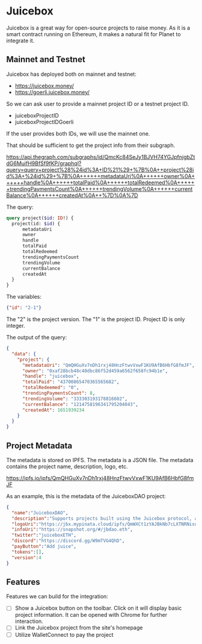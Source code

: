 # Juicebox

Juicebox is a great way for open-source projects to raise money. As it is a smart contract running on Ethereum, it makes a natural fit for Planet to integrate it.

## Mainnet and Testnet

Juicebox has deployed both on mainnet and testnet:

- https://juicebox.money/
- https://goerli.juicebox.money/

So we can ask user to provide a mainnet project ID or a testnet project ID.

- juiceboxProjectID
- juiceboxProjectIDGoerli

If the user provides both IDs, we will use the mainnet one.

That should be sufficient to get the project info from their subgraph.

https://api.thegraph.com/subgraphs/id/QmcKc84SeJy1BJVH74YGJpfnjgbZtdG6MuifH9BfSf9fKP/graphql?query=query+project%28%24id%3A+ID%21%29+%7B%0A++project%28id%3A+%24id%29+%7B%0A++++++metadataUri%0A++++++owner%0A++++++handle%0A++++++totalPaid%0A++++++totalRedeemed%0A++++++trendingPaymentsCount%0A++++++trendingVolume%0A++++++currentBalance%0A++++++createdAt%0A++%7D%0A%7D

The query:

```graphql
query project($id: ID!) {
  project(id: $id) {
      metadataUri
      owner
      handle
      totalPaid
      totalRedeemed
      trendingPaymentsCount
      trendingVolume
      currentBalance
      createdAt
  }
}
```

The variables:

```json
{"id": "2-1"}
```

The "2" is the project version. The "1" is the project ID. Project ID is only integer.

The output of the query:

```json
{
  "data": {
    "project": {
      "metadataUri": "QmQHGuXv7nDh1rxj48HnzFtwvVxwF1KU9AfB6HbfG8fmJF",
      "owner": "0xaf28bcb48c40dbc86f52d459a6562f658fc94b1e",
      "handle": "juicebox",
      "totalPaid": "43700865470365565682",
      "totalRedeemed": "0",
      "trendingPaymentsCount": 8,
      "trendingVolume": "333303193178816602",
      "currentBalance": "1214758196341795204043",
      "createdAt": 1651939234
    }
  }
}
```

## Project Metadata

The metadata is stored on IPFS. The metadata is a JSON file. The metadata contains the project name, description, logo, etc.

https://ipfs.io/ipfs/QmQHGuXv7nDh1rxj48HnzFtwvVxwF1KU9AfB6HbfG8fmJF

As an example, this is the metadata of the JuiceboxDAO project:

```json
{
  "name":"JuiceboxDAO",
  "description":"Supports projects built using the Juicebox protocol, and the development of the protocol itself. All projects withdrawing funds from their treasury pay a 2.5% membership fee and receive JBX at the current issuance rate. JBX members govern the NFT that represents ownership over this treasury.",
  "logoUri":"https://jbx.mypinata.cloud/ipfs/QmWXCt1zYAJBkNb7cLXTNRNisuWu9mRAmXTaW9CLFYkWVS",
  "infoUri":"https://snapshot.org/#/jbdao.eth",
  "twitter":"juiceboxETH",
  "discord":"https://discord.gg/W9mTVG4QhD",
  "payButton":"Add juice",
  "tokens":[],
  "version":4
}
```

## Features

Features we can build for the integration:

- [ ] Show a Juicebox button on the toolbar. Click on it will display basic project information. It can be opened with Chrome for further interaction.
- [ ] Link the Juicebox project from the site's homepage
- [ ] Utilize WalletConnect to pay the project